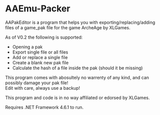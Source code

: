 # AAEmu-Packer

AAPakEditor is a program that helps you with exporting/replacing/adding files of a game_pak file for the game ArcheAge by XLGames.

As of V0.2 the following is supported:
- Opening a pak
- Export single file or all files
- Add or replace a single file
- Create a blank new pak file
- Calculate the hash of a file inside the pak (should it be missing)

This program comes with abosultely no warrenty of any kind, and can possibly damage your pak file!<br>
Edit with care, always use a backup!

This program and code is in no way affiliated or edorsed by XLGames.

Requires .NET Framework 4.6.1 to run.
